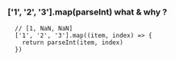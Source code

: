 ### ['1', '2', '3'].map(parseInt) what & why ?
```
  // [1, NaN, NaN]
  ['1', '2', '3'].map((item, index) => {
    return parseInt(item, index)
  })
```
